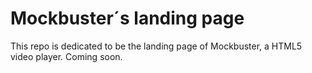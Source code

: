 Mockbuster´s landing page
=================

This repo is dedicated to be the landing page of Mockbuster, a HTML5 video player. Coming soon.

